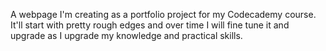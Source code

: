 A webpage I'm creating as a portfolio project for my Codecademy course.  It'll start with pretty rough edges and over time I will fine tune it and upgrade as I upgrade my knowledge and practical skills.
